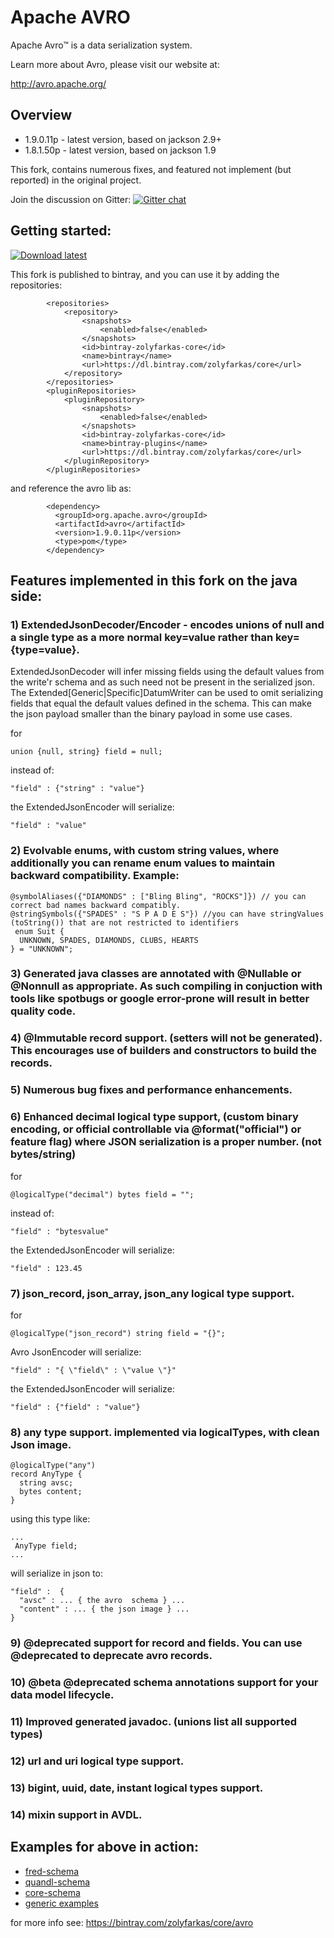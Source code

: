 # Apache AVRO
Apache Avro™ is a data serialization system.

Learn more about Avro, please visit our website at:

  http://avro.apache.org/

## Overview

  * 1.9.0.11p - latest version, based on jackson 2.9+
  * 1.8.1.50p - latest version, based on jackson 1.9

 This fork, contains numerous fixes, and featured not implement (but reported) in the original project.

Join the discussion on Gitter: [![Gitter chat](https://badges.gitter.im/zolyfarkas/spf4j-avro.png)](https://gitter.im/spf4j-avro/Lobby)


## Getting started:

 [ ![Download latest](https://api.bintray.com/packages/zolyfarkas/core/avro/images/download.svg) ](https://bintray.com/zolyfarkas/core/avro/_latestVersion)

This fork is published to bintray, and you can use it by adding the repositories:

            <repositories>
                <repository>
                    <snapshots>
                        <enabled>false</enabled>
                    </snapshots>
                    <id>bintray-zolyfarkas-core</id>
                    <name>bintray</name>
                    <url>https://dl.bintray.com/zolyfarkas/core</url>
                </repository>
            </repositories>
            <pluginRepositories>
                <pluginRepository>
                    <snapshots>
                        <enabled>false</enabled>
                    </snapshots>
                    <id>bintray-zolyfarkas-core</id>
                    <name>bintray-plugins</name>
                    <url>https://dl.bintray.com/zolyfarkas/core</url>
                </pluginRepository>
            </pluginRepositories>

 and reference the avro lib as:


            <dependency>
              <groupId>org.apache.avro</groupId>
              <artifactId>avro</artifactId>
              <version>1.9.0.11p</version>
              <type>pom</type>
            </dependency>


## Features implemented in this fork on the java side:

### 1) ExtendedJsonDecoder/Encoder -  encodes unions of null and a single type as a more normal key=value rather than key={type=value}.
 ExtendedJsonDecoder will infer missing fields using the default values from the write'r schema and as such need not be present in the serialized json. The Extended[Generic|Specific]DatumWriter can be used to omit serializing fields that equal the  default values defined in the schema. This can make the json payload smaller than the binary payload in some use cases.

for
```
union {null, string} field = null;
```
instead of:
```
"field" : {"string" : "value"}
```
the ExtendedJsonEncoder will serialize:
```
"field" : "value"
```

### 2) Evolvable enums, with custom string values, where additionally you can rename enum values to maintain backward compatibility. Example:

```
@symbolAliases({"DIAMONDS" : ["Bling Bling", "ROCKS"]}) // you can correct bad names backward compatibly.
@stringSymbols({"SPADES" : "S P A D E S"}) //you can have stringValues (toString()) that are not restricted to identifiers
 enum Suit {
  UNKNOWN, SPADES, DIAMONDS, CLUBS, HEARTS
} = "UNKNOWN";
```

### 3) Generated java classes are annotated with @Nullable or @Nonnull as appropriate. As such compiling in conjuction with tools like spotbugs or google error-prone will result in better quality code.

### 4) @Immutable record support. (setters will not be generated). This encourages use of builders and constructors to build the records.

### 5) Numerous bug fixes and performance enhancements.

### 6) Enhanced decimal logical type support, (custom binary encoding, or official controllable via @format("official") or feature flag) where JSON serialization is a proper number. (not bytes/string)

for
```
@logicalType("decimal") bytes field = "";
```
instead of:
```
"field" : "bytesvalue"
```
the ExtendedJsonEncoder will serialize:
```
"field" : 123.45
```

### 7) json_record, json_array, json_any logical type support.
 
for
```
@logicalType("json_record") string field = "{}";
```
Avro JsonEncoder will serialize:
```
"field" : "{ \"field\" : \"value \"}"
```
the ExtendedJsonEncoder will serialize:
```
"field" : {"field" : "value"}
```

### 8) any type support. implemented via logicalTypes, with clean Json image.

```
@logicalType("any")
record AnyType {
  string avsc;
  bytes content;
}
```

using this type like:

```
...
 AnyType field;
...
```

will serialize in json to:

```
"field" :  {
  "avsc" : ... { the avro  schema } ...
  "content" : ... { the json image } ...
}
```

### 9) @deprecated support for record and fields. You can use @deprecated to deprecate avro records.

### 10) @beta @deprecated schema annotations support for your data model lifecycle.

### 11) Improved generated javadoc. (unions list all supported types)

### 12) url and uri logical type support.

### 13) bigint, uuid, date, instant logical types support.

### 14) mixin support in AVDL.

## Examples for above  in action:

 * [fred-schema](https://github.com/zolyfarkas/fred-schema)
 * [quandl-schema](https://github.com/zolyfarkas/quandl-schema)
 * [core-schema](https://github.com/zolyfarkas/core-schema)
 * [generic examples](https://github.com/zolyfarkas/avro-schema-examples)

 for more info see: https://bintray.com/zolyfarkas/core/avro

